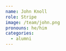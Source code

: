 ```yaml
---
name: John Knoll
role: Stripe
image: /team/john.png
pronouns: he/him
categories:
  - alumni
---
```

